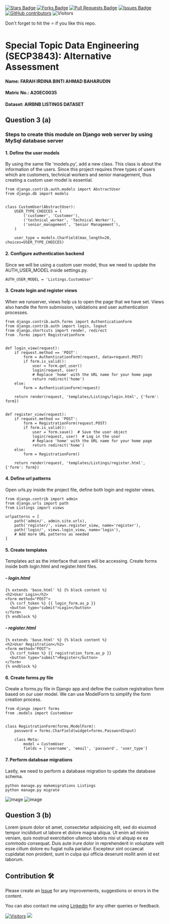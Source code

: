 <a href="https://github.com/drshahizan/SECP3843/stargazers"><img src="https://img.shields.io/github/stars/drshahizan/SECP3843" alt="Stars Badge"/></a>
<a href="https://github.com/drshahizan/SECP3843/network/members"><img src="https://img.shields.io/github/forks/drshahizan/SECP3843" alt="Forks Badge"/></a>
<a href="https://github.com/drshahizan/SECP3843/pulls"><img src="https://img.shields.io/github/issues-pr/drshahizan/SECP3843" alt="Pull Requests Badge"/></a>
<a href="https://github.com/drshahizan/SECP3843/issues"><img src="https://img.shields.io/github/issues/drshahizan/SECP3843" alt="Issues Badge"/></a>
<a href="https://github.com/drshahizan/SECP3843/graphs/contributors"><img alt="GitHub contributors" src="https://img.shields.io/github/contributors/drshahizan/SECP3843?color=2b9348"></a>
![Visitors](https://api.visitorbadge.io/api/visitors?path=https%3A%2F%2Fgithub.com%2Fdrshahizan%2FSECP3843&labelColor=%23d9e3f0&countColor=%23697689&style=flat)

Don't forget to hit the :star: if you like this repo.

# Special Topic Data Engineering (SECP3843): Alternative Assessment

#### Name: FARAH IRDINA BINTI AHMAD BAHARUDIN
#### Matric No.: A20EC0035
#### Dataset: AIRBNB LISTINGS DATASET

## Question 3 (a)

### Steps to create this module on Django web server by using MySql database server

#### 1. Define the user models

By using the same file 'models.py', add a new class. This class is about the information of the users. Since this project requires three types of users which are customers, technical workers and senior management, thus creating a custom user model is essential. 

```
from django.contrib.auth.models import AbstractUser
from django.db import models


class CustomUser(AbstractUser):
    USER_TYPE_CHOICES = (
        ('customer', 'Customer'),
        ('technical_worker', 'Technical Worker'),
        ('senior_management', 'Senior Management'),
    )

    user_type = models.CharField(max_length=20, choices=USER_TYPE_CHOICES)
```

#### 2. Configure authentication backend

Since we will be using a custom user model, thus we need to update the AUTH_USER_MODEL inside settings.py.

```
AUTH_USER_MODEL = 'Listings.CustomUser'
```

#### 3. Create login and register views

When we runserver, views help us to open the page that we have set. Views also handle the form submission, validations and user authentication processes.

```
from django.contrib.auth.forms import AuthenticationForm
from django.contrib.auth import login, logout
from django.shortcuts import render, redirect
from .forms import RegistrationForm


def login_view(request):
    if request.method == 'POST':
        form = AuthenticationForm(request, data=request.POST)
        if form.is_valid():
            user = form.get_user()
            login(request, user)
            # Replace 'home' with the URL name for your home page
            return redirect('home')
    else:
        form = AuthenticationForm(request)

    return render(request, 'templates/Listings/login.html', {'form': form})


def register_view(request):
    if request.method == 'POST':
        form = RegistrationForm(request.POST)
        if form.is_valid():
            user = form.save()  # Save the user object
            login(request, user)  # Log in the user
            # Replace 'home' with the URL name for your home page
            return redirect('home')
    else:
        form = RegistrationForm()

    return render(request, 'templates/Listings/register.html', {'form': form})

```

#### 4. Define url patterns

Open urls.py inside the project file, define both login and register views. 

```
from django.contrib import admin
from django.urls import path
from Listings import views

urlpatterns = [
    path('admin/', admin.site.urls),
    path('register/', views.register_view, name='register'),
    path('login/', views.login_view, name='login'),
    # Add more URL patterns as needed
]
```

#### 5. Create templates

Templates act as the interface that users will be accessing. Create forms inside both login.html and register.html files.

##### - login.html

```
{% extends 'base.html' %} {% block content %}
<h2>User Login</h2>
<form method="POST">
  {% csrf_token %} {{ login_form.as_p }}
  <button type="submit">Login</button>
</form>
{% endblock %}
```

##### - register.html

```
{% extends 'base.html' %} {% block content %}
<h2>User Registration</h2>
<form method="POST">
  {% csrf_token %} {{ registration_form.as_p }}
  <button type="submit">Register</button>
</form>
{% endblock %}
```

#### 6. Create forms.py file

Create a forms.py file in Django app and define the custom registration form based on our user model. We can use ModelForm to simplify the form creation process.

```
from django import forms
from .models import CustomUser


class RegistrationForm(forms.ModelForm):
    password = forms.CharField(widget=forms.PasswordInput)

    class Meta:
        model = CustomUser
        fields = ['username', 'email', 'password', 'user_type']
```

#### 7. Perform databsae migrations

Lastly, we need to perform a database migration to update the database schema.

```
python manage.py makemigrations Listings
python manage.py migrate
```

![image](https://github.com/drshahizan/SECP3843/blob/main/submission/FarahIrdina/question1/files/images/three.png)
![image](https://github.com/drshahizan/SECP3843/blob/main/submission/FarahIrdina/question1/files/images/three2.png)

## Question 3 (b)
Lorem ipsum dolor sit amet, consectetur adipisicing elit, sed do eiusmod tempor incididunt ut labore et dolore magna aliqua. Ut enim ad minim veniam, quis nostrud exercitation ullamco laboris nisi ut aliquip ex ea commodo consequat. Duis aute irure dolor in reprehenderit in voluptate velit esse cillum dolore eu fugiat nulla pariatur. Excepteur sint occaecat cupidatat non proident, sunt in culpa qui officia deserunt mollit anim id est laborum.

## Contribution 🛠️
Please create an [Issue](https://github.com/drshahizan/special-topic-data-engineering/issues) for any improvements, suggestions or errors in the content.

You can also contact me using [Linkedin](https://www.linkedin.com/in/drshahizan/) for any other queries or feedback.

[![Visitors](https://api.visitorbadge.io/api/visitors?path=https%3A%2F%2Fgithub.com%2Fdrshahizan&labelColor=%23697689&countColor=%23555555&style=plastic)](https://visitorbadge.io/status?path=https%3A%2F%2Fgithub.com%2Fdrshahizan)
![](https://hit.yhype.me/github/profile?user_id=81284918)



